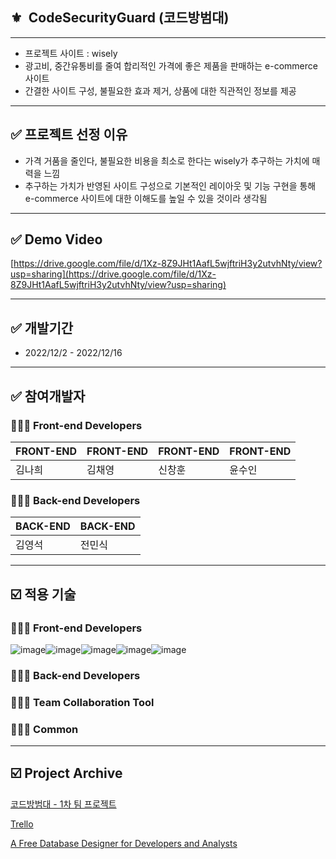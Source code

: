 ## ⚜️  CodeSecurityGuard (코드방범대)

---

- 프로젝트 사이트 : wisely
- 광고비, 중간유통비를 줄여 합리적인 가격에 좋은 제품을 판매하는 e-commerce 사이트
- 간결한 사이트 구성, 불필요한 효과 제거, 상품에 대한 직관적인 정보를 제공

---

## ✅ **프로젝트 선정 이유**

- 가격 거품을 줄인다, 불필요한 비용을 최소로 한다는 wisely가 추구하는 가치에 매력을 느낌
- 추구하는 가치가 반영된 사이트 구성으로 기본적인 레이아웃 및 기능 구현을 통해 e-commerce 사이트에 대한 이해도를 높일 수 있을 것이라 생각됨

---

## ✅ **Demo Video**

[https://drive.google.com/file/d/1Xz-8Z9JHt1AafL5wjftriH3y2utvhNty/view?usp=sharing](https://drive.google.com/file/d/1Xz-8Z9JHt1AafL5wjftriH3y2utvhNty/view?usp=sharing)

---

## ✅ 개발기간

- 2022/12/2 - 2022/12/16

---

## ✅ 참여개발자

### 🧑🏻‍💻 **Front-end Developers**

|         FRONT-END |        FRONT-END |        FRONT-END |        FRONT-END |
| --- | --- | --- | --- |
|              김나희 |               김채영 |               신창훈 |              윤수인 |

### 🧑🏻‍💻 **Back-end Developers**

|                              BACK-END |                               BACK-END |
| --- | --- |
|                                  김영석 |                                  전민식 |

---

## ☑️ **적용 기술**

### 🧑🏻‍💻 **Front-end Developers**
![image](https://user-images.githubusercontent.com/115388103/208361116-e39ea432-dca8-40cb-9f3c-3a1d694afc97.png)![image](https://user-images.githubusercontent.com/115388103/208361123-0b95c7af-9a57-4cc0-9cea-b3b1e58ff6a7.png)![image](https://user-images.githubusercontent.com/115388103/208361137-4e3bc426-aae8-4530-be9b-c5d975d1ff4a.png)![image](https://user-images.githubusercontent.com/115388103/208361168-c3468ad4-4224-4ed1-9a73-10c85670e968.png)![image](https://user-images.githubusercontent.com/115388103/208361176-10a7cc2f-0b7c-4e96-959f-a286d95aaa18.png)






### 🧑🏻‍💻 **Back-end Developers**

### 🧑🏻‍💻 **Team Collaboration Tool**

### 🧑🏻‍💻 Common

---

## ☑️ **Project Archive**

[코드방범대 - 1차 팀 프로젝트](https://www.notion.so/1-781948f0af304faabc48bc0d4fd61d20)

[Trello](https://trello.com/b/4UQP8twT/1st-project)

[A Free Database Designer for Developers and Analysts](https://dbdiagram.io/d/63731a5ac9abfc611172ac4a)
